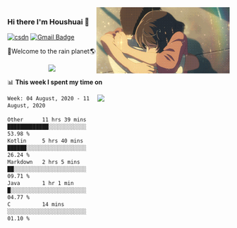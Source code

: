 <img  align='right' height="150" src="https://github.com/LikeRainDay/LikeRainDay/blob/master/pic/img_rain_1.gif?raw=true">



### Hi there I'm Houshuai :lemon:

[![csdn](https://img.shields.io/badge/-csdn-c14438?style=flat-square&logo=c&logoColor=white)](https://blog.csdn.net/qq_15807167)
[![Gmail Badge](https://img.shields.io/badge/-gmail-c14438?style=flat-square&logo=Gmail&logoColor=white&link=mailto:houshuai0816@gmail.com)](mailto:houshuai0816@gmail.com)

🚀Welcome to the rain planet🌎

<center>
<img align='center'  src="https://source.unsplash.com/random/1200x600">
</center>

📊 **This week I spent my time on**

<img align='right'   width="300" src="https://github-readme-stats.vercel.app/api?username=LikeRainDay&show_icons=true&title_color=fff&icon_color=79ff97&text_color=9f9f9f&bg_color=151515">

<!--START_SECTION:waka-->
```text
Week: 04 August, 2020 - 11 August, 2020

Other      11 hrs 39 mins  █████████████░░░░░░░░░░░░   53.98 % 
Kotlin     5 hrs 40 mins   ██████░░░░░░░░░░░░░░░░░░░   26.24 % 
Markdown   2 hrs 5 mins    ██░░░░░░░░░░░░░░░░░░░░░░░   09.71 % 
Java       1 hr 1 min      █░░░░░░░░░░░░░░░░░░░░░░░░   04.77 % 
C          14 mins         ░░░░░░░░░░░░░░░░░░░░░░░░░   01.10 %
```
<!--END_SECTION:waka-->
